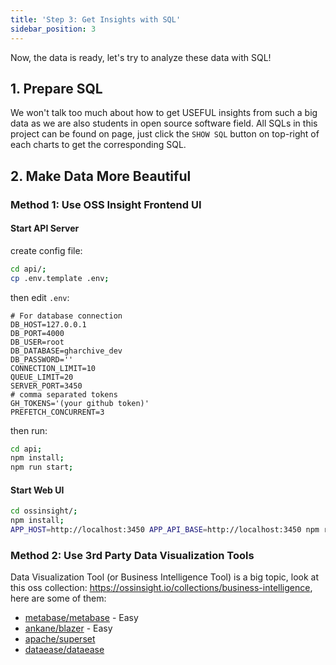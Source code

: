 ```yaml
---
title: 'Step 3: Get Insights with SQL'
sidebar_position: 3
---
```


Now, the data is ready, let's try to analyze these data with SQL!

## 1. Prepare SQL

We won't talk too much about how to get USEFUL insights from such a big data as we are also students in open source software field. All SQLs in this project can be found on page, just click the `SHOW SQL` button on top-right of each charts to get the corresponding SQL.

## 2. Make Data More Beautiful

### Method 1: Use OSS Insight Frontend UI

#### Start API Server

create config file:
```bash
cd api/;
cp .env.template .env;
```

then edit `.env`:
```
# For database connection
DB_HOST=127.0.0.1
DB_PORT=4000
DB_USER=root
DB_DATABASE=gharchive_dev
DB_PASSWORD=''
CONNECTION_LIMIT=10
QUEUE_LIMIT=20
SERVER_PORT=3450
# comma separated tokens
GH_TOKENS='(your github token)'
PREFETCH_CONCURRENT=3
```

then run:
```bash
cd api;
npm install;
npm run start;
```

#### Start Web UI

```bash
cd ossinsight/;
npm install;
APP_HOST=http://localhost:3450 APP_API_BASE=http://localhost:3450 npm run start;
```

### Method 2: Use 3rd Party Data Visualization Tools

Data Visualization Tool (or Business Intelligence Tool) is a big topic, look at this oss collection: https://ossinsight.io/collections/business-intelligence, here are some of them:

* [metabase/metabase](https://github.com/metabase/metabase) - Easy
* [ankane/blazer](https://github.com/ankane/blazer) - Easy
* [apache/superset](https://github.com/apache/superset)
* [dataease/dataease](https://github.com/dataease/dataease)
